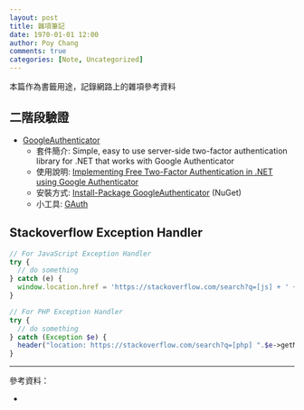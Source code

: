 ```yaml
---
layout: post
title: 雜項筆記
date: 1970-01-01 12:00
author: Poy Chang
comments: true
categories: [Note, Uncategorized]
---
```


本篇作為書籤用途，記錄網路上的雜項參考資料

## 二階段驗證

- [GoogleAuthenticator](https://github.com/BrandonPotter/GoogleAuthenticator)
  - 套件簡介: Simple, easy to use server-side two-factor authentication library for .NET that works with Google Authenticator
  - 使用說明: [Implementing Free Two-Factor Authentication in .NET using Google Authenticator](http://brandonpotter.com/2014/09/07/implementing-free-two-factor-authentication-in-net-using-google-authenticator/)
  - 安裝方式: [Install-Package GoogleAuthenticator](https://www.nuget.org/packages/GoogleAuthenticator) (NuGet)
  - 小工具: [GAuth](https://gauth.apps.gbraad.nl/)

## Stackoverflow Exception Handler

```js
// For JavaScript Exception Handler
try {
  // do something
} catch (e) {
  window.location.href = 'https://stackoverflow.com/search?q=[js] + ' + e.message;
}
```

```php
// For PHP Exception Handler
try {
  // do something
} catch (Exception $e) {
  header("location: https://stackoverflow.com/search?q=[php] ".$e->getMessage());
}
```

---

參考資料：

- []()
